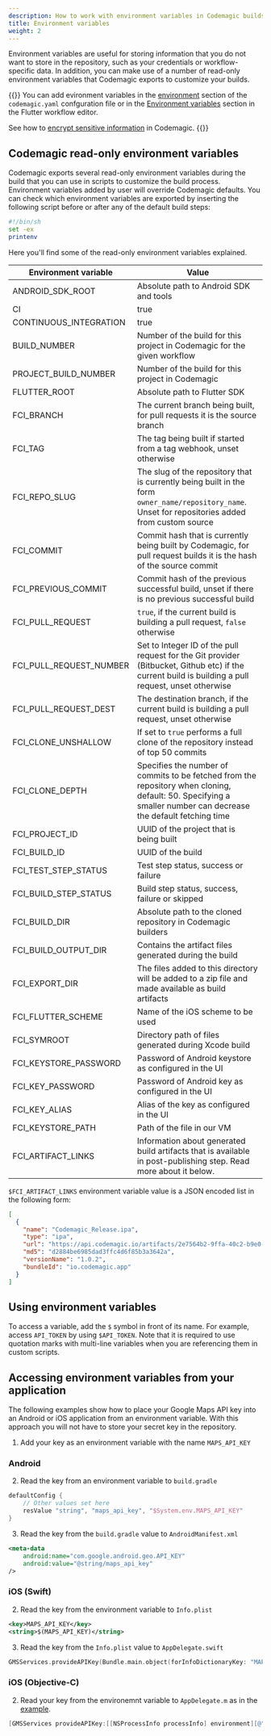 ```yaml
---
description: How to work with environment variables in Codemagic builds
title: Environment variables
weight: 2
---
```


Environment variables are useful for storing information that you do not want to store in the repository, such as your credentials or workflow-specific data. In addition, you can make use of a number of read-only environment variables that Codemagic exports to customize your builds.

{{<notebox>}}
You can add evironment variables in the [environment](../getting-started/yaml/#environment) section of the `codemagic.yaml` confguration file or in the [Environment variables](../flutter/env-variables/) section in the Flutter workflow editor.

See how to [encrypt sensitive information](./encrypting) in Codemagic.
{{</notebox>}}

## Codemagic read-only environment variables

Codemagic exports several read-only environment variables during the build that you can use in scripts to customize the build process. Environment variables added by user will override Codemagic defaults. You can check which environment variables are exported by inserting the following script before or after any of the default build steps:

```bash
#!/bin/sh
set -ex
printenv
```

Here you'll find some of the read-only environment variables explained.

| **Environment variable** | **Value**                                                                                                                                                       |
| ------------------------ | --------------------------------------------------------------------------------------------------------------------------------------------------------------- |
| ANDROID_SDK_ROOT         | Absolute path to Android SDK and tools                                                                                                                          |
| CI                       | true                                                                                                                                                            |
| CONTINUOUS_INTEGRATION   | true                                                                                                                                                            |
| BUILD_NUMBER             | Number of the build for this project in Codemagic for the given workflow                                                                                        |
| PROJECT_BUILD_NUMBER     | Number of the build for this project in Codemagic                                                                                                               |
| FLUTTER_ROOT             | Absolute path to Flutter SDK                                                                                                                                    |
| FCI_BRANCH               | The current branch being built, for pull requests it is the source branch                                                                                       |
| FCI_TAG                  | The tag being built if started from a tag webhook, unset otherwise
| FCI_REPO_SLUG            | The slug of the repository that is currently being built in the form `owner_name/repository_name`. Unset for repositories added from custom source              |
| FCI_COMMIT               | Commit hash that is currently being built by Codemagic, for pull request builds it is the hash of the source commit                                             |
| FCI_PREVIOUS_COMMIT      | Commit hash of the previous successful build, unset if there is no previous successful build                                                                    |
| FCI_PULL_REQUEST         | `true`, if the current build is building a pull request, `false` otherwise                                                                                      |
| FCI_PULL_REQUEST_NUMBER  | Set to Integer ID of the pull request for the Git provider (Bitbucket, Github etc) if the current build is building a pull request, unset otherwise             |
| FCI_PULL_REQUEST_DEST    | The destination branch, if the current build is building a pull request, unset otherwise                                                                         |
| FCI_CLONE_UNSHALLOW      | If set to `true` performs a full clone of the repository instead of top 50 commits                                                                              |
| FCI_CLONE_DEPTH          | Specifies the number of commits to be fetched from the repository when cloning, default: 50. Specifying a smaller number can decrease the default fetching time |
| FCI_PROJECT_ID           | UUID of the project that is being built                                                                                                                         |
| FCI_BUILD_ID             | UUID of the build                                                                                                                                               |
| FCI_TEST_STEP_STATUS     | Test step status, success or failure                                                                                                                            |
| FCI_BUILD_STEP_STATUS    | Build step status, success, failure or skipped                                                                                                                  |
| FCI_BUILD_DIR            | Absolute path to the cloned repository in Codemagic builders                                                                                                    |
| FCI_BUILD_OUTPUT_DIR     | Contains the artifact files generated during the build                                                                                                          |
| FCI_EXPORT_DIR           | The files added to this directory will be added to a zip file and made available as build artifacts                                                             |
| FCI_FLUTTER_SCHEME       | Name of the iOS scheme to be used                                                                                                                               |
| FCI_SYMROOT              | Directory path of files generated during Xcode build                                                                                                            |
| FCI_KEYSTORE_PASSWORD    | Password of Android keystore as configured in the UI                                                                                                            |
| FCI_KEY_PASSWORD         | Password of Android key as configured in the UI                                                                                                                 |
| FCI_KEY_ALIAS            | Alias of the key as configured in the UI                                                                                                                        |
| FCI_KEYSTORE_PATH        | Path of the file in our VM                                                                                                                                      |
| FCI_ARTIFACT_LINKS       | Information about generated build artifacts that is available in post-publishing step. Read more about it below.                                                |

`$FCI_ARTIFACT_LINKS` environment variable value is a JSON encoded list in the following form:

```json
[
  {
    "name": "Codemagic_Release.ipa",
    "type": "ipa",
    "url": "https://api.codemagic.io/artifacts/2e7564b2-9ffa-40c2-b9e0-8980436ac717/81c5a723-b162-488a-854e-3f5f7fdfb22f/Codemagic_Release.ipa",
    "md5": "d2884be6985dad3ffc4d6f85b3a3642a",
    "versionName": "1.0.2",
    "bundleId": "io.codemagic.app"
  }
]
```

## Using environment variables

To access a variable, add the `$` symbol in front of its name. For example, access `API_TOKEN` by using `$API_TOKEN`. Note that it is required to use quotation marks with multi-line variables when you are referencing them in custom scripts.

## Accessing environment variables from your application

The following examples show how to place your Google Maps API key into an Android or iOS application from an environment variable. With this approach you will not have to store your secret key in the repository.

1. Add your key as an environment variable with the name `MAPS_API_KEY`

### Android

2. Read the key from an environment variable to `build.gradle`

```gradle
defaultConfig {
    // Other values set here
    resValue "string", "maps_api_key", "$System.env.MAPS_API_KEY"
}
```

3. Read the key from the `build.gradle` value to `AndroidManifest.xml`

```xml
<meta-data
    android:name="com.google.android.geo.API_KEY"
    android:value="@string/maps_api_key"
/>
```

### iOS (Swift)

2. Read the key from the environment variable to `Info.plist`

```xml
<key>MAPS_API_KEY</key>
<string>$(MAPS_API_KEY)</string>
```

3. Read the key from the `Info.plist` value to `AppDelegate.swift`

```swift
GMSServices.provideAPIKey(Bundle.main.object(forInfoDictionaryKey: "MAPS_API_KEY") as? String ?? "")
```

### iOS (Objective-C)

2.  Read your key from the environemnt variable to `AppDelegate.m` as in the [example](https://github.com/flutter/plugins/blob/master/packages/google_maps_flutter/google_maps_flutter/example/ios/Runner/AppDelegate.m).

```objective-c
[GMSServices provideAPIKey:[[NSProcessInfo processInfo] environment][@"MAPS_API_KEY"]];
```
